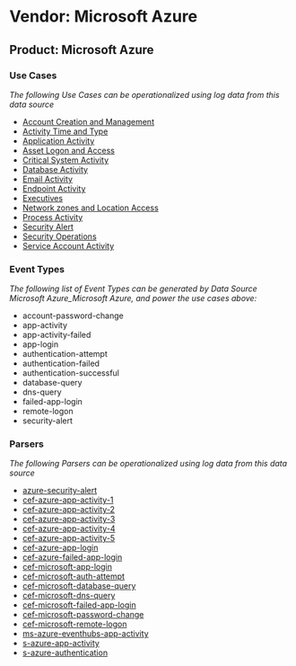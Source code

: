 Vendor: Microsoft Azure
=======================
Product: Microsoft Azure
------------------------

### Use Cases

_The following Use Cases can be operationalized using log data from this data source_

* [Account Creation and Management](usecase_account_creation_and_management.md)
* [Activity Time  and Type](usecase_activity_time__and_type.md)
* [Application Activity](usecase_application_activity.md)
* [Asset Logon and Access](usecase_asset_logon_and_access.md)
* [Critical System Activity](usecase_critical_system_activity.md)
* [Database Activity](usecase_database_activity.md)
* [Email Activity](usecase_email_activity.md)
* [Endpoint Activity](usecase_endpoint_activity.md)
* [Executives](usecase_executives.md)
* [Network zones and Location Access](usecase_network_zones_and_location_access.md)
* [Process Activity](usecase_process_activity.md)
* [Security Alert](usecase_security_alert.md)
* [Security Operations](usecase_security_operations.md)
* [Service Account Activity](usecase_service_account_activity.md)


### Event Types

_The following list of Event Types can be generated by Data Source Microsoft Azure_Microsoft Azure, and power the use cases above:_

- account-password-change
- app-activity
- app-activity-failed
- app-login
- authentication-attempt
- authentication-failed
- authentication-successful
- database-query
- dns-query
- failed-app-login
- remote-logon
- security-alert


### Parsers

_The following Parsers can be operationalized using log data from this data source_

* [azure-security-alert](parserContent_azure-security-alert.md)
* [cef-azure-app-activity-1](parserContent_cef-azure-app-activity-1.md)
* [cef-azure-app-activity-2](parserContent_cef-azure-app-activity-2.md)
* [cef-azure-app-activity-3](parserContent_cef-azure-app-activity-3.md)
* [cef-azure-app-activity-4](parserContent_cef-azure-app-activity-4.md)
* [cef-azure-app-activity-5](parserContent_cef-azure-app-activity-5.md)
* [cef-azure-app-login](parserContent_cef-azure-app-login.md)
* [cef-azure-failed-app-login](parserContent_cef-azure-failed-app-login.md)
* [cef-microsoft-app-login](parserContent_cef-microsoft-app-login.md)
* [cef-microsoft-auth-attempt](parserContent_cef-microsoft-auth-attempt.md)
* [cef-microsoft-database-query](parserContent_cef-microsoft-database-query.md)
* [cef-microsoft-dns-query](parserContent_cef-microsoft-dns-query.md)
* [cef-microsoft-failed-app-login](parserContent_cef-microsoft-failed-app-login.md)
* [cef-microsoft-password-change](parserContent_cef-microsoft-password-change.md)
* [cef-microsoft-remote-logon](parserContent_cef-microsoft-remote-logon.md)
* [ms-azure-eventhubs-app-activity](parserContent_ms-azure-eventhubs-app-activity.md)
* [s-azure-app-activity](parserContent_s-azure-app-activity.md)
* [s-azure-authentication](parserContent_s-azure-authentication.md)
